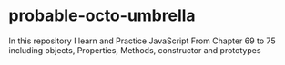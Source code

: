 # probable-octo-umbrella
In this repository I learn and Practice JavaScript From Chapter 69 to 75 including objects, Properties, Methods, constructor and prototypes
